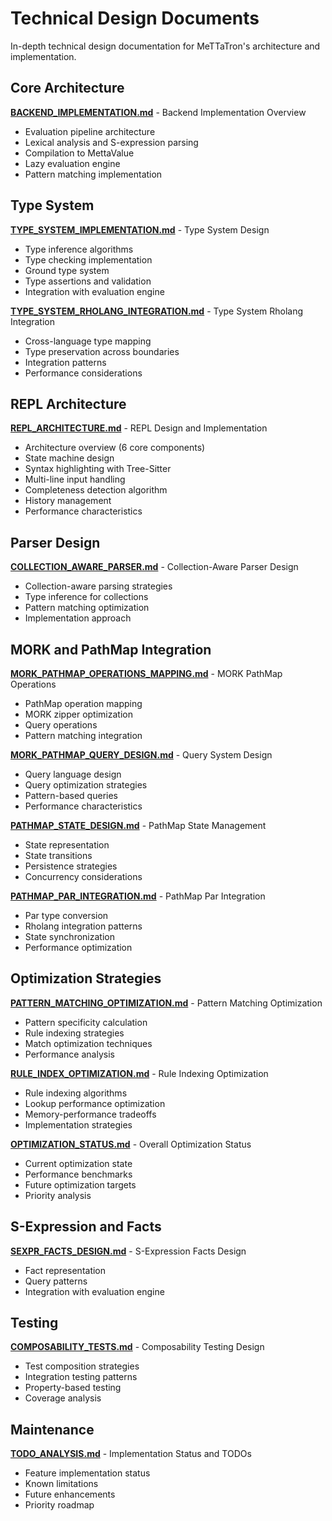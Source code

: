 # Technical Design Documents

In-depth technical design documentation for MeTTaTron's architecture and implementation.

## Core Architecture

**[BACKEND_IMPLEMENTATION.md](BACKEND_IMPLEMENTATION.md)** - Backend Implementation Overview
- Evaluation pipeline architecture
- Lexical analysis and S-expression parsing
- Compilation to MettaValue
- Lazy evaluation engine
- Pattern matching implementation

## Type System

**[TYPE_SYSTEM_IMPLEMENTATION.md](TYPE_SYSTEM_IMPLEMENTATION.md)** - Type System Design
- Type inference algorithms
- Type checking implementation
- Ground type system
- Type assertions and validation
- Integration with evaluation engine

**[TYPE_SYSTEM_RHOLANG_INTEGRATION.md](TYPE_SYSTEM_RHOLANG_INTEGRATION.md)** - Type System Rholang Integration
- Cross-language type mapping
- Type preservation across boundaries
- Integration patterns
- Performance considerations

## REPL Architecture

**[REPL_ARCHITECTURE.md](REPL_ARCHITECTURE.md)** - REPL Design and Implementation
- Architecture overview (6 core components)
- State machine design
- Syntax highlighting with Tree-Sitter
- Multi-line input handling
- Completeness detection algorithm
- History management
- Performance characteristics

## Parser Design

**[COLLECTION_AWARE_PARSER.md](COLLECTION_AWARE_PARSER.md)** - Collection-Aware Parser Design
- Collection-aware parsing strategies
- Type inference for collections
- Pattern matching optimization
- Implementation approach

## MORK and PathMap Integration

**[MORK_PATHMAP_OPERATIONS_MAPPING.md](MORK_PATHMAP_OPERATIONS_MAPPING.md)** - MORK PathMap Operations
- PathMap operation mapping
- MORK zipper optimization
- Query operations
- Pattern matching integration

**[MORK_PATHMAP_QUERY_DESIGN.md](MORK_PATHMAP_QUERY_DESIGN.md)** - Query System Design
- Query language design
- Query optimization strategies
- Pattern-based queries
- Performance characteristics

**[PATHMAP_STATE_DESIGN.md](PATHMAP_STATE_DESIGN.md)** - PathMap State Management
- State representation
- State transitions
- Persistence strategies
- Concurrency considerations

**[PATHMAP_PAR_INTEGRATION.md](PATHMAP_PAR_INTEGRATION.md)** - PathMap Par Integration
- Par type conversion
- Rholang integration patterns
- State synchronization
- Performance optimization

## Optimization Strategies

**[PATTERN_MATCHING_OPTIMIZATION.md](PATTERN_MATCHING_OPTIMIZATION.md)** - Pattern Matching Optimization
- Pattern specificity calculation
- Rule indexing strategies
- Match optimization techniques
- Performance analysis

**[RULE_INDEX_OPTIMIZATION.md](RULE_INDEX_OPTIMIZATION.md)** - Rule Indexing Optimization
- Rule indexing algorithms
- Lookup performance optimization
- Memory-performance tradeoffs
- Implementation strategies

**[OPTIMIZATION_STATUS.md](OPTIMIZATION_STATUS.md)** - Overall Optimization Status
- Current optimization state
- Performance benchmarks
- Future optimization targets
- Priority analysis

## S-Expression and Facts

**[SEXPR_FACTS_DESIGN.md](SEXPR_FACTS_DESIGN.md)** - S-Expression Facts Design
- Fact representation
- Query patterns
- Integration with evaluation engine

## Testing

**[COMPOSABILITY_TESTS.md](COMPOSABILITY_TESTS.md)** - Composability Testing Design
- Test composition strategies
- Integration testing patterns
- Property-based testing
- Coverage analysis

## Maintenance

**[TODO_ANALYSIS.md](TODO_ANALYSIS.md)** - Implementation Status and TODOs
- Feature implementation status
- Known limitations
- Future enhancements
- Priority roadmap

